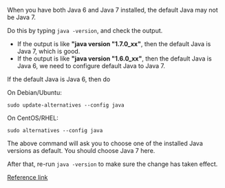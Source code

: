 
When you have both Java 6 and Java 7 installed, the default Java may not be Java 7.

Do this by typing `java -version`, and check the output.

- If the output is like **"java version "1.7.0_xx"**, then the default Java is Java 7, which is good.
- If the output is like **"java version "1.6.0_xx"**, then the default Java is Java 6, we need to configure default Java to Java 7.

If the default Java is Java 6, then do

On Debian/Ubuntu:
```
sudo update-alternatives --config java
```

On CentOS/RHEL:
```
sudo alternatives --config java
```

The above command will ask you to choose one of the installed Java versions as default. You should choose Java 7 here.

After that, re-run `java -version` to make sure the change has taken effect.

[Reference link](http://unix.stackexchange.com/questions/35185/installing-openjdk-7-jdk-does-not-update-java-which-is-still-version-1-6)
